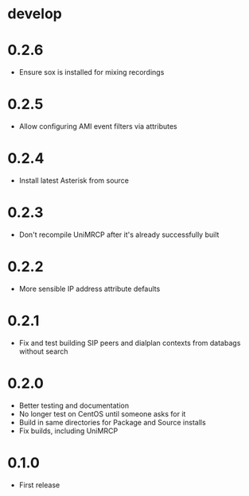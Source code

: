 # develop

# 0.2.6
  * Ensure sox is installed for mixing recordings

# 0.2.5
  * Allow configuring AMI event filters via attributes

# 0.2.4
  * Install latest Asterisk from source

# 0.2.3
  * Don't recompile UniMRCP after it's already successfully built

# 0.2.2
  * More sensible IP address attribute defaults

# 0.2.1
  * Fix and test building SIP peers and dialplan contexts from databags without search

# 0.2.0
  * Better testing and documentation
  * No longer test on CentOS until someone asks for it
  * Build in same directories for Package and Source installs
  * Fix builds, including UniMRCP

# 0.1.0
  * First release
